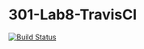 # 301-Lab8-TravisCI

[![Build Status](https://travis-ci.com/dsunderm/301DsundermDemo.svg?branch=main)](https://travis-ci.com/dsunderm/301DsundermDemo)